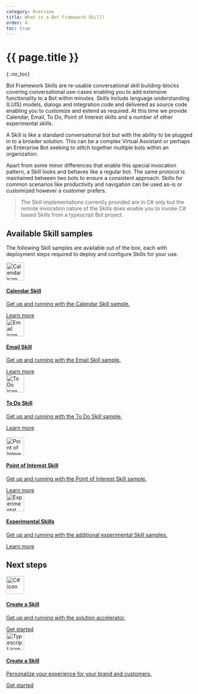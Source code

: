 ```yaml
---
category: Overview
title: What is a Bot Framework Skill?
order: 4
toc: true
---
```


# {{ page.title }}
{:.no_toc}

Bot Framework Skills are re-usable conversational skill building-blocks covering conversational use-cases enabling you to add extensive functionality to a Bot within minutes. Skills include language understanding (LUIS) models, dialogs and integration code and delivered as source code enabling you to customize and extend as required. At this time we provide Calendar, Email, To Do, Point of Interest skills and a number of other experimental skills.

A Skill is like a standard conversational bot but with the ability to be plugged in to a broader solution. This can be a complex Virtual Assistant or perhaps an Enterprise Bot seeking to stitch together multiple bots within an organization.

Apart from some minor differences that enable this special invocation pattern, a Skill looks and behaves like a regular bot. The same protocol is maintained between two bots to ensure a consistent approach. Skills for common scenarios like productivity and navigation can be used as-is or customized however a customer prefers.

>The Skill implementations currently provided are in C# only but the remote invocation nature of the Skills does enable you to invoke C# based Skills from a typescript Bot project.

## Available Skill samples

The following Skill samples are available out of the box, each with deployment steps required to deploy and configure Skills for your use.

<div class="card-deck">
    <a href="{{site.baseurl}}/skills/samples/calendar/" class="card">
        <div class="card-body">
        <img src="{{site.baseurl}}/assets/images/icons/calendar-skill.png" alt="Calendar icon" width="48px">
            <h4 class="card-title no_toc">Calendar Skill</h4>
            <p class="card-text">Get up and running with the Calendar Skill sample.</p>
        </div>
        <div class="card-footer">
            <div class="btn btn-primary">Learn more</div>
        </div>
    </a>
    <a href="{{site.baseurl}}/skills/samples/email/"  class="card">
        <div class="card-body">
        <img src="{{site.baseurl}}/assets/images/icons/email-skill.png" alt="Email icon" width="48px">
            <h4 class="card-title no_toc">Email Skill</h4>
            <p class="card-text">Get up and running with the Email Skill sample.</p>
        </div>
        <div class="card-footer">
            <div class="btn btn-primary">Learn more</div>
        </div>
    </a>
    <a href="{{site.baseurl}}/skills/samples/to-do/" class="card">
        <div class="card-body">
        <img src="{{site.baseurl}}/assets/images/icons/todo-skill.png" alt="To Do icon" width="48px">
            <h4 class="card-title no_toc">To Do Skill</h4>
            <p class="card-text">Get up and running with the To Do Skill sample.</p>
        </div>
        <div class="card-footer">
            <div class="btn btn-primary">Learn more</div>
        </div>
    </a>
</div>
<br/>
<div class="card-deck">
    <a href="{{site.baseurl}}/skills/samples/point-of-interest/" class="card">
        <div class="card-body">
        <img src="{{site.baseurl}}/assets/images/icons/point-of-interest-skill.png" alt="Point of Interest icon" width="48px">
            <h4 class="card-title no_toc">Point of Interest Skill</h4>
            <p class="card-text">Get up and running with the Point of Interest Skill sample.</p>
        </div>
        <div class="card-footer">
            <div class="btn btn-primary">Learn more</div>
        </div>
    </a>
    <a href="{{site.baseurl}}/skills/samples/experimental" class="card">
        <div class="card-body">
            <img src="{{site.baseurl}}/assets/images/icons/experimental-skill.png" alt="Experimental icon" width="48px">
            <h4 class="card-title no_toc">Experimental Skills</h4>
            <p class="card-text">Get up and running with the additional experimental Skill samples.</p>
        </div>
        <div class="card-footer">
            <div class="btn btn-primary">Learn more</div>
        </div>
    </a>
</div>



## Next steps

<div class="card-deck">
    <a href="{{site.baseurl}}/tutorials/csharp/create-skill/1-intro/"  class="card">
        <div class="card-body">
            <img src="{{site.baseurl}}/assets/images/icons/csharp.png" alt="C# icon" width="48px">
            <h4 class="card-title no_toc">Create a Skill</h4>
            <p class="card-text">Get up and running with the solution accelerator.</p>
        </div>
        <div class="card-footer">
            <div class="btn btn-primary">Get started</div>
        </div>
    </a>
    <a href="{{site.baseurl}}/skills/tutorials/create-skill/typescript/1-intro/" class="card">
        <div class="card-body">
            <img src="{{site.baseurl}}/assets/images/icons/typescript.png" alt="Typescript icon" width="48px">
            <h4 class="card-title no_toc">Create a Skill</h4>
            <p class="card-text">Personalize your experience for your brand and customers.</p>
        </div>
        <div class="card-footer">
            <div class="btn btn-primary">Get started</div>
        </div>
    </a>
</div>
